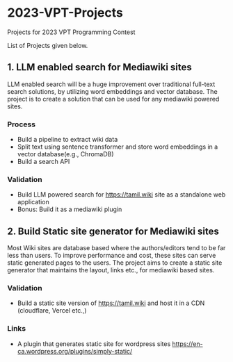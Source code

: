 # 2023-VPT-Projects

Projects for 2023 VPT Programming Contest

List of Projects given below. 

## 1. LLM enabled search for Mediawiki sites
LLM enabled search will be a huge improvement over traditional full-text search solutions, by utilizing word embeddings and vector database. The project is to create a solution that can be used for any mediawiki powered sites.

### Process
* Build a pipeline to extract wiki data
* Split text using sentence transformer and store word embeddings in a vector database(e.g., ChromaDB)
* Build a search API

### Validation
* Build LLM powered search for https://tamil.wiki site as a standalone web application
* Bonus: Build it as a mediawiki plugin


## 2. Build Static site generator for Mediawiki sites
Most Wiki sites are database based where the authors/editors tend to be far less than users. To improve performance and cost, these sites can serve static generated pages to the users. The project aims to create a static site generator that maintains the layout, links etc., for mediawiki based sites.

### Validation
* Build a static site version of https://tamil.wiki and host it in a CDN (cloudflare, Vercel etc.,)

### Links 
* A plugin that generates static site for wordpress sites https://en-ca.wordpress.org/plugins/simply-static/


